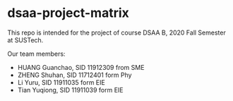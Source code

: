 # dsaa-project-matrix

This repo is intended for the project of course DSAA B, 2020 Fall Semester at SUSTech.

Our team members:

- HUANG Guanchao, SID 11912309 from SME
- ZHENG Shuhan, SID 11712401 form Phy
- Li Yuru, SID 11911035 form EIE
- Tian Yuqiong, SID 11911039 form EIE
